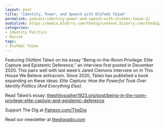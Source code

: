 ```yaml
---
layout: post
title: "Identity, Power, and Speech with Olúfẹ́mi Táíwò"
permalink: podcast/identity-power-and-speech-with-olufemi-taiwo-2/
audiolink: https://media.blubrry.com/thedig/content.blubrry.com/thedig/The_Dig-EP_363-Taiwo.mp3
categories:
- Identity Politics
- Racism
tags:
- Olufemi Taiwo
---
```


Featuring Olúfẹ́mi Táíwò on his essay “Being-in-the-Room Privilege: Elite Capture and Epistemic Deference,” an interview first posted in December 2020. This pairs well with last week’s Jared Clemons interview on In This House We Believe antiracism. Since 2020, Táíwò has published a book expanding on these ideas: *Elite Capture: How the Powerful Took Over Identity Politics (And Everything Else).*

Read Táíwò’s essay: [thephilosopher1923.org/post/being-in-the-room-privilege-elite-capture-and-epistemic-deference](http://thephilosopher1923.org/post/being-in-the-room-privilege-elite-capture-and-epistemic-deference)

Support The Dig at [Patreon.com/TheDig](http://Patreon.com/TheDig)

Read our newsletter at [thedigradio.com](http://thedigradio.com)

